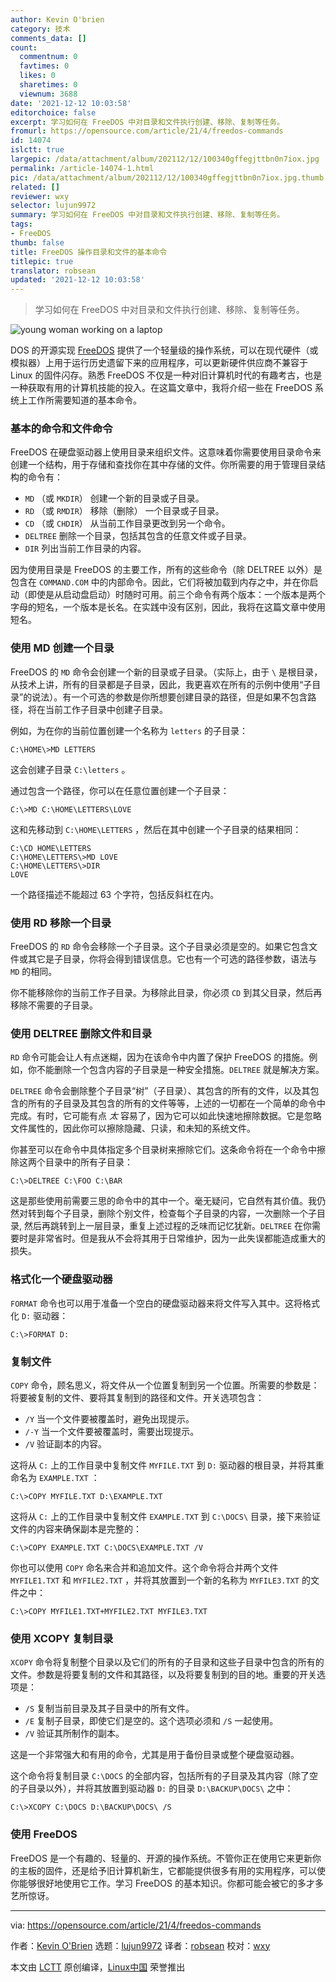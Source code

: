 ```yaml
---
author: Kevin O'brien
category: 技术
comments_data: []
count:
  commentnum: 0
  favtimes: 0
  likes: 0
  sharetimes: 0
  viewnum: 3688
date: '2021-12-12 10:03:58'
editorchoice: false
excerpt: 学习如何在 FreeDOS 中对目录和文件执行创建、移除、复制等任务。
fromurl: https://opensource.com/article/21/4/freedos-commands
id: 14074
islctt: true
largepic: /data/attachment/album/202112/12/100340gffegjttbn0n7iox.jpg
permalink: /article-14074-1.html
pic: /data/attachment/album/202112/12/100340gffegjttbn0n7iox.jpg.thumb.jpg
related: []
reviewer: wxy
selector: lujun9972
summary: 学习如何在 FreeDOS 中对目录和文件执行创建、移除、复制等任务。
tags:
- FreeDOS
thumb: false
title: FreeDOS 操作目录和文件的基本命令
titlepic: true
translator: robsean
updated: '2021-12-12 10:03:58'
---
```



> 
> 学习如何在 FreeDOS 中对目录和文件执行创建、移除、复制等任务。
> 
> 
> 


![](/data/attachment/album/202112/12/100340gffegjttbn0n7iox.jpg "young woman working on a laptop")


DOS 的开源实现 [FreeDOS](https://www.freedos.org/) 提供了一个轻量级的操作系统，可以在现代硬件（或模拟器）上用于运行历史遗留下来的应用程序，可以更新硬件供应商不兼容于 Linux 的固件闪存。熟悉 FreeDOS 不仅是一种对旧计算机时代的有趣考古，也是一种获取有用的计算机技能的投入。在这篇文章中，我将介绍一些在 FreeDOS 系统上工作所需要知道的基本命令。


### 基本的命令和文件命令


FreeDOS 在硬盘驱动器上使用目录来组织文件。这意味着你需要使用目录命令来创建一个结构，用于存储和查找你在其中存储的文件。你所需要的用于管理目录结构的命令有：


* `MD` （或 `MKDIR`） 创建一个新的目录或子目录。
* `RD` （或 `RMDIR`） 移除（删除） 一个目录或子目录。
* `CD` （或 `CHDIR`） 从当前工作目录更改到另一个命令。
* `DELTREE` 删除一个目录，包括其包含的任意文件或子目录。
* `DIR` 列出当前工作目录的内容。


因为使用目录是 FreeDOS 的主要工作，所有的这些命令（除 DELTREE 以外）是包含在 `COMMAND.COM` 中的内部命令。因此，它们将被加载到内存之中，并在你启动（即使是从启动盘启动）时随时可用。前三个命令有两个版本：一个版本是两个字母的短名，一个版本是长名。在实践中没有区别，因此，我将在这篇文章中使用短名。


### 使用 MD 创建一个目录


FreeDOS 的 `MD` 命令会创建一个新的目录或子目录。（实际上，由于 `\` 是根目录，从技术上讲，所有的目录都是子目录，因此，我更喜欢在所有的示例中使用“子目录”的说法）。有一个可选的参数是你所想要创建目录的路径，但是如果不包含路径，将在当前工作子目录中创建子目录。


例如，为在你的当前位置创建一个名称为 `letters` 的子目录：



```
C:\HOME\>MD LETTERS

```

这会创建子目录 `C:\letters` 。


通过包含一个路径，你可以在任意位置创建一个子目录：



```
C:\>MD C:\HOME\LETTERS\LOVE

```

这和先移动到 `C:\HOME\LETTERS` ，然后在其中创建一个子目录的结果相同：



```
C:\CD HOME\LETTERS
C:\HOME\LETTERS\>MD LOVE
C:\HOME\LETTERS\>DIR
LOVE

```

一个路径描述不能超过 63 个字符，包括反斜杠在内。


### 使用 RD 移除一个目录


FreeDOS 的 `RD` 命令会移除一个子目录。这个子目录必须是空的。如果它包含文件或其它是子目录，你将会得到错误信息。它也有一个可选的路径参数，语法与 `MD` 的相同。


你不能移除你的当前工作子目录。为移除此目录，你必须 `CD` 到其父目录，然后再移除不需要的子目录。


### 使用 DELTREE 删除文件和目录


`RD` 命令可能会让人有点迷糊，因为在该命令中内置了保护 FreeDOS 的措施。例如，你不能删除一个包含内容的子目录是一种安全措施。`DELTREE` 就是解决方案。


`DELTREE` 命令会删除整个子目录“树”（子目录）、其包含的所有的文件，以及其包含的所有的子目录及其包含的所有的文件等等，上述的一切都在一个简单的命令中完成。有时，它可能有点 *太* 容易了，因为它可以如此快速地擦除数据。它是忽略文件属性的，因此你可以擦除隐藏、只读，和未知的系统文件。


你甚至可以在命令中具体指定多个目录树来擦除它们。这条命令将在一个命令中擦除这两个目录中的所有子目录：



```
C:\>DELTREE C:\FOO C:\BAR

```

这是那些使用前需要三思的命令中的其中一个。毫无疑问，它自然有其价值。我仍然对转到每个子目录，删除个别文件，检查每个子目录的内容，一次删除一个子目录, 然后再跳转到上一层目录，重复上述过程的乏味而记忆犹新。`DELTREE` 在你需要时是非常省时。但是我从不会将其用于日常维护，因为一此失误都能造成重大的损失。


### 格式化一个硬盘驱动器


`FORMAT` 命令也可以用于准备一个空白的硬盘驱动器来将文件写入其中。这将格式化 `D:` 驱动器：



```
C:\>FORMAT D:

```

### 复制文件


`COPY` 命令，顾名思义，将文件从一个位置复制到另一个位置。所需要的参数是：将要被复制的文件、要将其复制到的路径和文件。开关选项包含：


* `/Y` 当一个文件要被覆盖时，避免出现提示。
* `/-Y` 当一个文件要被覆盖时，需要出现提示。
* `/V` 验证副本的内容。


这将从 `C:` 上的工作目录中复制文件 `MYFILE.TXT` 到 `D:` 驱动器的根目录，并将其重命名为 `EXAMPLE.TXT` ：



```
C:\>COPY MYFILE.TXT D:\EXAMPLE.TXT

```

这将从 `C:` 上的工作目录中复制文件 `EXAMPLE.TXT` 到 `C:\DOCS\` 目录，接下来验证文件的内容来确保副本是完整的：



```
C:\>COPY EXAMPLE.TXT C:\DOCS\EXAMPLE.TXT /V

```

你也可以使用 `COPY` 命名来合并和追加文件。这个命令将合并两个文件 `MYFILE1.TXT` 和 `MYFILE2.TXT` ，并将其放置到一个新的名称为 `MYFILE3.TXT` 的文件之中：



```
C:\>COPY MYFILE1.TXT+MYFILE2.TXT MYFILE3.TXT

```

### 使用 XCOPY 复制目录


`XCOPY` 命令将复制整个目录以及它们的所有的子目录和这些子目录中包含的所有的文件。参数是将要复制的文件和其路径，以及将要复制到的目的地。重要的开关选项是：


* `/S` 复制当前目录及其子目录中的所有文件。
* `/E` 复制子目录，即使它们是空的。这个选项必须和 `/S` 一起使用。
* `/V` 验证其所制作的副本。


这是一个非常强大和有用的命令，尤其是用于备份目录或整个硬盘驱动器。


这个命令将复制目录 `C:\DOCS` 的全部内容，包括所有的子目录及其内容（除了空的子目录以外），并将其放置到驱动器 `D:` 的目录 `D:\BACKUP\DOCS\` 之中：



```
C:\>XCOPY C:\DOCS D:\BACKUP\DOCS\ /S

```

### 使用 FreeDOS


FreeDOS 是一个有趣的、轻量的、开源的操作系统。不管你正在使用它来更新你的主板的固件，还是给予旧计算机新生，它都能提供很多有用的实用程序，可以使你能够很好地使用它工作。学习 FreeDOS 的基本知识。你都可能会被它的多才多艺所惊讶。




---


via: <https://opensource.com/article/21/4/freedos-commands>


作者：[Kevin O'Brien](https://opensource.com/users/ahuka) 选题：[lujun9972](https://github.com/lujun9972) 译者：[robsean](https://github.com/robsean) 校对：[wxy](https://github.com/wxy)


本文由 [LCTT](https://github.com/LCTT/TranslateProject) 原创编译，[Linux中国](https://linux.cn/) 荣誉推出